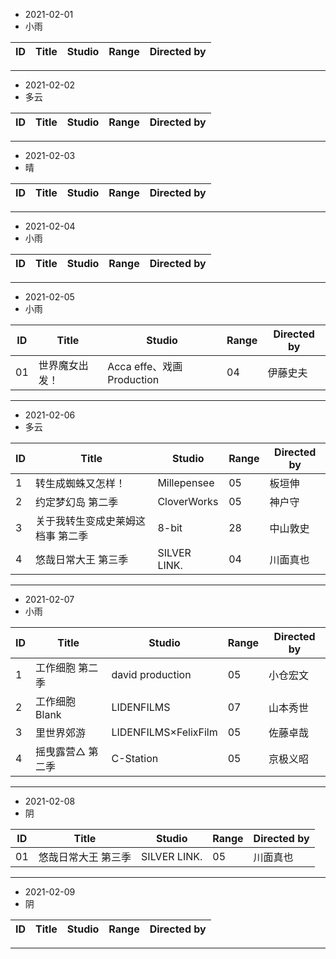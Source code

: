 - 2021-02-01
- 小雨

ID|Title|Studio|Range|Directed by
---|---|---|---|---

> 
---
- 2021-02-02
- 多云

ID|Title|Studio|Range|Directed by
---|---|---|---|---

> 
---
- 2021-02-03
- 晴

ID|Title|Studio|Range|Directed by
---|---|---|---|---

> 
---
- 2021-02-04
- 小雨

ID|Title|Studio|Range|Directed by
---|---|---|---|---

> 
---
- 2021-02-05
- 小雨	

ID|Title|Studio|Range|Directed by
---|---|---|---|---
01|世界魔女出发！|Acca effe、戏画Production|04|伊藤史夫

> 
---
- 2021-02-06
- 多云

ID|Title|Studio|Range|Directed by
---|---|---|---|---
1|转生成蜘蛛又怎样！|Millepensee|05|板垣伸
2|约定梦幻岛 第二季|CloverWorks|05|神户守
3|关于我转生变成史莱姆这档事 第二季|8-bit|28|中山敦史
4|悠哉日常大王 第三季|SILVER LINK.|04|川面真也

> 
---
- 2021-02-07
- 小雨

ID|Title|Studio|Range|Directed by
---|---|---|---|---
1|工作细胞 第二季|david production|05|小仓宏文
2|工作细胞Blank|LIDENFILMS|07|山本秀世
3|里世界郊游|LIDENFILMS×FelixFilm|05|佐藤卓哉
4|摇曳露营△ 第二季|C-Station|05|京极义昭

> 
---
- 2021-02-08
- 阴

ID|Title|Studio|Range|Directed by
---|---|---|---|---
01|悠哉日常大王 第三季|SILVER LINK.|05|川面真也

> 
---
- 2021-02-09
- 阴

ID|Title|Studio|Range|Directed by
---|---|---|---|---

> 
---
